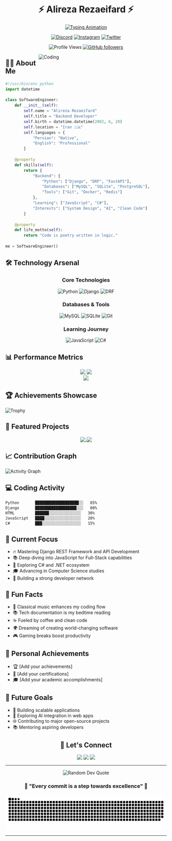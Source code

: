 <div align="center">
  
# ⚡️ Alireza Rezaeifard ⚡️

[![Typing Animation](https://readme-typing-svg.herokuapp.com?font=Fira+Code&weight=600&size=28&duration=3000&pause=1000&color=00FF00&center=true&vCenter=true&random=false&width=600&height=60&lines=Backend+Developer+%F0%9F%92%BB;Django+Specialist+%F0%9F%94%A5;Python+Enthusiast+%F0%9F%90%8D;Computer+Science+Student+%F0%9F%8E%93)](https://git.io/typing-svg)

<p align="center">
  <a href="https://discord.gg/_pashmam"><img src="https://img.shields.io/badge/Discord-%237289DA.svg?logo=discord&logoColor=white&style=for-the-badge" alt="Discord"/></a>
  <a href="https://instagram.com/symphony______no9"><img src="https://img.shields.io/badge/Instagram-%23E4405F.svg?logo=Instagram&logoColor=white&style=for-the-badge" alt="Instagram"/></a>
  <a href="https://twitter.com/unknown______81"><img src="https://img.shields.io/badge/Twitter-%231DA1F2.svg?logo=Twitter&logoColor=white&style=for-the-badge" alt="Twitter"/></a>
</p>

![Profile Views](https://komarev.com/ghpvc/?username=alireza-rezaeifard&style=for-the-badge&color=brightgreen)
[![GitHub followers](https://img.shields.io/github/followers/alireza-rezaeifard?style=for-the-badge&logo=github)](https://github.com/alireza-rezaeifard)

</div>

<img align="right" alt="Coding" width="400" src="https://media.tenor.com/rePDfDWO3XoAAAAd/hacking.gif">

## 🧑‍💻 About Me

```python
#!/usr/bin/env python
import datetime

class SoftwareEngineer:
    def __init__(self):
        self.name = "Alireza Rezaeifard"
        self.title = "Backend Developer"
        self.birth = datetime.datetime(2002, 6, 28)
        self.location = "Iran 🇮🇷"
        self.languages = {
            "Persian": "Native",
            "English": "Professional"
        }
        
    @property
    def skills(self):
        return {
            "Backend": {
                "Python": ["Django", "DRF", "FastAPI"],
                "Databases": ["MySQL", "SQLite", "PostgreSQL"],
                "Tools": ["Git", "Docker", "Redis"]
            },
            "Learning": ["JavaScript", "C#"],
            "Interests": ["System Design", "AI", "Clean Code"]
        }
        
    @property
    def life_motto(self):
        return "Code is poetry written in logic."

me = SoftwareEngineer()
```

## 🛠️ Technology Arsenal

<div align="center">
  
### Core Technologies
![Python](https://img.shields.io/badge/Python-%2314354C.svg?style=for-the-badge&logo=python&logoColor=white)
![Django](https://img.shields.io/badge/Django-%23092E20.svg?style=for-the-badge&logo=django&logoColor=white)
![DRF](https://img.shields.io/badge/DRF-%23092E20.svg?style=for-the-badge&logo=django&logoColor=white)

### Databases & Tools
![MySQL](https://img.shields.io/badge/MySQL-%2300f.svg?style=for-the-badge&logo=mysql&logoColor=white)
![SQLite](https://img.shields.io/badge/SQLite-%2307405e.svg?style=for-the-badge&logo=sqlite&logoColor=white)
![Git](https://img.shields.io/badge/Git-%23F05033.svg?style=for-the-badge&logo=git&logoColor=white)

### Learning Journey
![JavaScript](https://img.shields.io/badge/JavaScript-%23323330.svg?style=for-the-badge&logo=javascript&logoColor=%23F7DF1E)
![C#](https://img.shields.io/badge/C%23-%23239120.svg?style=for-the-badge&logo=c-sharp&logoColor=white)
</div>

## 📊 Performance Metrics

<div align="center">
  <img width="49%" src="https://github-readme-stats.vercel.app/api?username=alireza-rezaeifard&show_icons=true&theme=tokyonight&hide_border=true" />
  <img width="49%" src="https://github-readme-streak-stats.herokuapp.com/?user=alireza-rezaeifard&theme=tokyonight&hide_border=true" />
</div>

<div align="center">
  <img width="45%" src="https://github-readme-stats.vercel.app/api/top-langs/?username=alireza-rezaeifard&layout=compact&theme=tokyonight&hide_border=true" />
</div>

## 🏆 Achievements Showcase
![Trophy](https://github-profile-trophy.vercel.app/?username=alireza-rezaeifard&theme=tokyonight&no-frame=true&row=1&margin-w=20)

## 🚀 Featured Projects

<div align="center">

<a href="your-repo-link">
  <img align="center" src="https://github-readme-stats.vercel.app/api/pin/?username=alireza-rezaeifard&repo=your-repo-name&theme=tokyonight" />
</a>
<a href="your-repo-link">
  <img align="center" src="https://github-readme-stats.vercel.app/api/pin/?username=alireza-rezaeifard&repo=your-repo-name&theme=tokyonight" />
</a>

</div>

## 📈 Contribution Graph
![Activity Graph](https://github-readme-activity-graph.vercel.app/graph?username=alireza-rezaeifard&theme=tokyo-night&hide_border=true)

## 💻 Coding Activity

```text
Python       ███████████████████░░   85%
Django       ██████████████████░░░   80%
HTML         ██████░░░░░░░░░░░░░░   30%
JavaScript   ████░░░░░░░░░░░░░░░░   20%
C#           ███░░░░░░░░░░░░░░░░░   15%
```

## 🎯 Current Focus

- 🔥 Mastering Django REST Framework and API Development
- 📚 Deep diving into JavaScript for Full-Stack capabilities
- 🌱 Exploring C# and .NET ecosystem
- 🎓 Advancing in Computer Science studies
- 🤝 Building a strong developer network

## 🌟 Fun Facts

- 🎵 Classical music enhances my coding flow
- 📚 Tech documentation is my bedtime reading
- ☕ Fueled by coffee and clean code
- 🌍 Dreaming of creating world-changing software
- 🎮 Gaming breaks boost productivity

## 📌 Personal Achievements

- 🏆 [Add your achievements]
- 🌟 [Add your certifications]
- 🎓 [Add your academic accomplishments]

## 🔮 Future Goals

- 📱 Building scalable applications
- 🤖 Exploring AI integration in web apps
- 🌐 Contributing to major open-source projects
- 📚 Mentoring aspiring developers

<div align="center">

## 🤝 Let's Connect

<p>
  <a href="https://discord.gg/_pashmam" target="_blank"><img src="https://img.icons8.com/color/48/000000/discord-new.png"/></a>
  <a href="https://instagram.com/symphony______no9" target="_blank"><img src="https://img.icons8.com/fluent/48/000000/instagram-new.png"/></a>
  <a href="https://twitter.com/unknown______81" target="_blank"><img src="https://img.icons8.com/color/48/000000/twitter.png"/></a>
</p>

---

<div align="center">
  <img src="https://quotes-github-readme.vercel.app/api?type=horizontal&theme=tokyonight" alt="Random Dev Quote"/>
  
  ### 🎯 "Every commit is a step towards excellence" 🎯
</div>

<img src="https://raw.githubusercontent.com/platane/snk/output/github-contribution-grid-snake-dark.svg" alt="Snake animation" />

---

</div>

<!--
✨ Fun Fact: This README is my digital garden, always growing! 🌱
Last Updated: November 2024
-->

